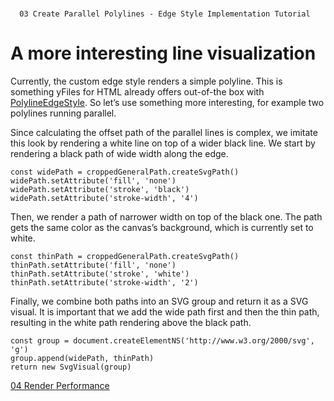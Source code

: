 <!--
 //////////////////////////////////////////////////////////////////////////////
 // @license
 // This file is part of yFiles for HTML 2.6.
 // Use is subject to license terms.
 //
 // Copyright (c) 2000-2023 by yWorks GmbH, Vor dem Kreuzberg 28,
 // 72070 Tuebingen, Germany. All rights reserved.
 //
 //////////////////////////////////////////////////////////////////////////////
-->
#

      03 Create Parallel Polylines - Edge Style Implementation Tutorial

# A more interesting line visualization

Currently, the custom edge style renders a simple polyline. This is something yFiles for HTML already offers out-of-the box with [PolylineEdgeStyle](https://docs.yworks.com/yfileshtml/#/api/PolylineEdgeStyle). So let’s use something more interesting, for example two polylines running parallel.

Since calculating the offset path of the parallel lines is complex, we imitate this look by rendering a white line on top of a wider black line. We start by rendering a black path of wide width along the edge.

```
const widePath = croppedGeneralPath.createSvgPath()
widePath.setAttribute('fill', 'none')
widePath.setAttribute('stroke', 'black')
widePath.setAttribute('stroke-width', '4')
```

Then, we render a path of narrower width on top of the black one. The path gets the same color as the canvas’s background, which is currently set to white.

```
const thinPath = croppedGeneralPath.createSvgPath()
thinPath.setAttribute('fill', 'none')
thinPath.setAttribute('stroke', 'white')
thinPath.setAttribute('stroke-width', '2')
```

Finally, we combine both paths into an SVG group and return it as a SVG visual. It is important that we add the wide path first and then the thin path, resulting in the white path rendering above the black path.

```
const group = document.createElementNS('http://www.w3.org/2000/svg', 'g')
group.append(widePath, thinPath)
return new SvgVisual(group)
```

[04 Render Performance](../../tutorial-style-implementation-edge/04-render-performance/index.html)
